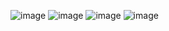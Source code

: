 ![image](https://github.com/Computer-Lab-I-2566/COM-LAB-I-LabSheet-Week-11/assets/144195708/b640b4f7-6eef-46e6-b000-4c75274ff4b2)
![image](https://github.com/Computer-Lab-I-2566/COM-LAB-I-LabSheet-Week-11/assets/144195708/3c0eea6e-10b9-4dda-a1a9-7433564c223f)
![image](https://github.com/Computer-Lab-I-2566/COM-LAB-I-LabSheet-Week-11/assets/144195708/6a514609-22fe-450c-bc57-fdef71f26504)
![image](https://github.com/Computer-Lab-I-2566/COM-LAB-I-LabSheet-Week-11/assets/144195708/df5cd349-bf5a-4745-b2dd-68c7c2c73971)
